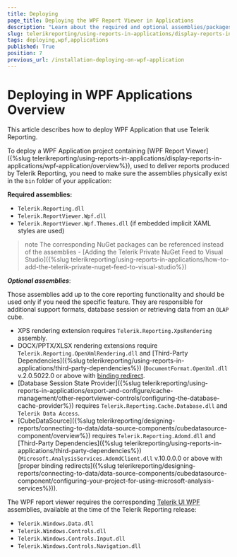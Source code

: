 ```yaml
---
title: Deploying
page_title: Deploying the WPF Report Viewer in Applications
description: "Learn about the required and optional assemblies/packages needed for deploying the WPF Report Viewer in applications."
slug: telerikreporting/using-reports-in-applications/display-reports-in-applications/wpf-application/deploying-wpf-applications
tags: deploying,wpf,applications
published: True
position: 7
previous_url: /installation-deploying-on-wpf-application
---
```


# Deploying in WPF Applications Overview

This article describes how to deploy WPF Application that use Telerik Reporting.


To deploy a WPF Application project containing [WPF Report Viewer]({%slug telerikreporting/using-reports-in-applications/display-reports-in-applications/wpf-application/overview%}), used to deliver reports produced by Telerik Reporting, you need to make sure the assemblies physically exist in the `bin` folder of your application:

__Required assemblies:__

* `Telerik.Reporting.dll`
* `Telerik.ReportViewer.Wpf.dll`
* `Telerik.ReportViewer.Wpf.Themes.dll` (if embedded implicit XAML styles are used)

>note The corresponding NuGet packages can be referenced instead of the assemblies - [Adding the Telerik Private NuGet Feed to Visual Studio]({%slug telerikreporting/using-reports-in-applications/how-to-add-the-telerik-private-nuget-feed-to-visual-studio%})

__*Optional assemblies*__:

Those assemblies add up to the core reporting functionality and should be used only if you need the specific feature. They are responsible for additional support formats, database session or retrieving data from an `OLAP` cube.

* XPS rendering extension requires `Telerik.Reporting.XpsRendering` assembly.
* DOCX/PPTX/XLSX rendering extensions require `Telerik.Reporting.OpenXmlRendering.dll` and [Third-Party Dependencies]({%slug telerikreporting/using-reports-in-applications/third-party-dependencies%}) (`DocumentFormat.OpenXml.dll` v.2.0.5022.0 or above with [binding redirect](https://learn.microsoft.com/en-us/dotnet/framework/configure-apps/file-schema/runtime/bindingredirect-element).
* [Database Session State Provider]({%slug telerikreporting/using-reports-in-applications/export-and-configure/cache-management/other-reportviewer-controls/configuring-the-database-cache-provider%}) requires `Telerik.Reporting.Cache.Database.dll` and `Telerik Data Access`.
* [CubeDataSource]({%slug telerikreporting/designing-reports/connecting-to-data/data-source-components/cubedatasource-component/overview%}) requires `Telerik.Reporting.Adomd.dll` and [Third-Party Dependencies]({%slug telerikreporting/using-reports-in-applications/third-party-dependencies%}) (`Microsoft.AnalysisServices.AdomdClient.dll` v.10.0.0.0 or above with [proper binding redirects]({%slug telerikreporting/designing-reports/connecting-to-data/data-source-components/cubedatasource-component/configuring-your-project-for-using-microsoft-analysis-services%})).

The WPF report viewer requires the corresponding [Telerik UI WPF](https://www.telerik.com/products/wpf/overview.aspx) assemblies, available at the time of the Telerik Reporting release:

* `Telerik.Windows.Data.dll`
* `Telerik.Windows.Controls.dll`
* `Telerik.Windows.Controls.Input.dll`
* `Telerik.Windows.Controls.Navigation.dll`
